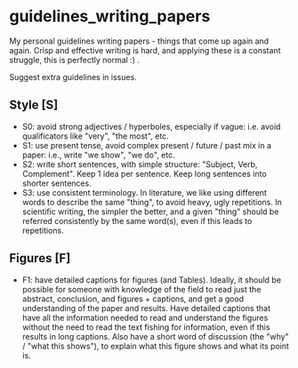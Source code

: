 # guidelines_writing_papers

My personal guidelines writing papers - things that come up again and again. Crisp and effective writing is hard, and applying these is a constant struggle, this is perfectly normal :) .

Suggest extra guidelines in issues.

## Style [S]

- S0: avoid strong adjectives / hyperboles, especially if vague: i.e. avoid qualificators like "very", "the most", etc.
- S1: use present tense, avoid complex present / future / past mix in a paper: i.e., write "we show", "we do", etc.
- S2: write short sentences, with simple structure: "Subject, Verb, Complement". Keep 1 idea per sentence. Keep long sentences into shorter sentences.
- S3: use consistent terminology. In literature, we like using different words to describe the same "thing", to avoid heavy, ugly repetitions. In scientific writing, the simpler the better, and a given "thing" should be referred consistently by the same word(s), even if this leads to repetitions.

## Figures [F]

- F1: have detailed captions for figures (and Tables). Ideally, it should be possible for someone with knowledge of the field to read just the abstract, conclusion, and figures + captions, and get a good understanding of the paper and results. Have detailed captions that have all the information needed to read and understand the figures without the need to read the text fishing for information, even if this results in long captions. Also have a short word of discussion (the "why" / "what this shows"), to explain what this figure shows and what its point is.
